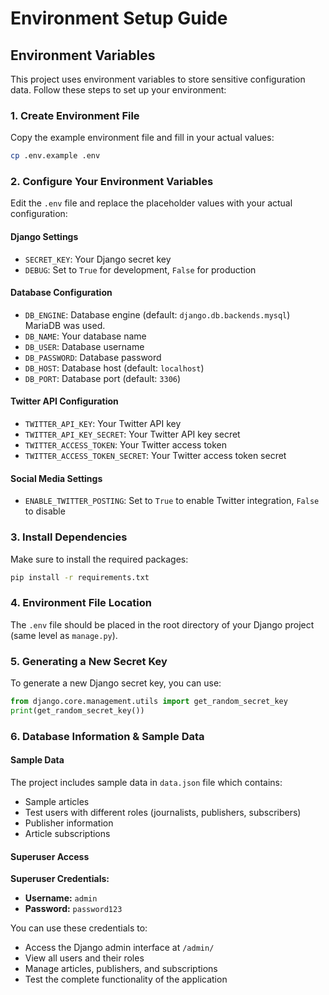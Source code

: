 # Environment Setup Guide

## Environment Variables

This project uses environment variables to store sensitive configuration data. Follow these steps to set up your environment:

### 1. Create Environment File

Copy the example environment file and fill in your actual values:

```bash
cp .env.example .env
```

### 2. Configure Your Environment Variables

Edit the `.env` file and replace the placeholder values with your actual configuration:

#### Django Settings

- `SECRET_KEY`: Your Django secret key
- `DEBUG`: Set to `True` for development, `False` for production

#### Database Configuration

- `DB_ENGINE`: Database engine (default: `django.db.backends.mysql`) MariaDB was used.
- `DB_NAME`: Your database name
- `DB_USER`: Database username
- `DB_PASSWORD`: Database password
- `DB_HOST`: Database host (default: `localhost`)
- `DB_PORT`: Database port (default: `3306`)

#### Twitter API Configuration

- `TWITTER_API_KEY`: Your Twitter API key
- `TWITTER_API_KEY_SECRET`: Your Twitter API key secret
- `TWITTER_ACCESS_TOKEN`: Your Twitter access token
- `TWITTER_ACCESS_TOKEN_SECRET`: Your Twitter access token secret

#### Social Media Settings

- `ENABLE_TWITTER_POSTING`: Set to `True` to enable Twitter integration, `False` to disable

### 3. Install Dependencies

Make sure to install the required packages:

```bash
pip install -r requirements.txt
```

### 4. Environment File Location

The `.env` file should be placed in the root directory of your Django project (same level as `manage.py`).

### 5. Generating a New Secret Key

To generate a new Django secret key, you can use:

```python
from django.core.management.utils import get_random_secret_key
print(get_random_secret_key())
```

### 6. Database Information & Sample Data

#### Sample Data
The project includes sample data in `data.json` file which contains:
- Sample articles
- Test users with different roles (journalists, publishers, subscribers)
- Publisher information
- Article subscriptions

#### Superuser Access

**Superuser Credentials:**
- **Username:** `admin`
- **Password:** `password123`

You can use these credentials to:
- Access the Django admin interface at `/admin/`
- View all users and their roles
- Manage articles, publishers, and subscriptions
- Test the complete functionality of the application
